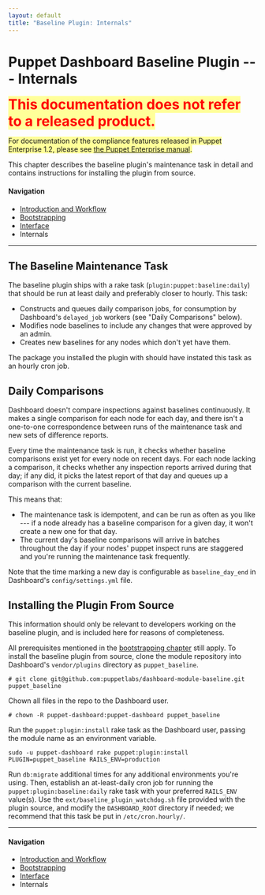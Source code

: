 ```yaml
---
layout: default
title: "Baseline Plugin: Internals"
---
```


Puppet Dashboard Baseline Plugin --- Internals
====

<span style="font-size: 2em; font-weight: bold; color: red; background-color: #ff9;">This documentation does not refer to a released product.</span> 

<span style="background-color: #ff9;">For documentation of the compliance features released in Puppet Enterprise 1.2, please see [the Puppet Enterprise manual](/pe/).</span>

This chapter describes the baseline plugin's maintenance task in detail and contains instructions for installing the plugin from source. 

#### Navigation

* [Introduction and Workflow](./pb_workflow.html)
* [Bootstrapping](./pb_bootstrapping.html)
* [Interface](./pb_interface.html)
* Internals

* * * 

The Baseline Maintenance Task
--------

The baseline plugin ships with a rake task (`plugin:puppet:baseline:daily`) that should be run at least daily and preferably closer to hourly. This task:

* Constructs and queues daily comparison jobs, for consumption by Dashboard's `delayed_job` workers (see "Daily Comparisons" below). 
* Modifies node baselines to include any changes that were approved by an admin.
* Creates new baselines for any nodes which don't yet have them. <!-- Anything else I'm forgetting? -->

The package you installed the plugin with should have instated this task as an hourly cron job. 

Daily Comparisons
--------

Dashboard doesn't compare inspections against baselines continuously. It makes a single comparison for each node for each day, and there isn't a one-to-one correspondence between runs of the maintenance task and new sets of difference reports. 

Every time the maintenance task is run, it checks whether baseline comparisons exist yet for every node on recent days. <!-- is there a 7-day limit? --> For each node lacking a comparison, it checks whether any inspection reports arrived during that day; if any did, it picks the latest report of that day and queues up a comparison with the current baseline. 

This means that:

* The maintenance task is idempotent, and can be run as often as you like --- if a node already has a baseline comparison for a given day, it won't create a new one for that day.
* The current day's baseline comparisons will arrive in batches throughout the day if your nodes' puppet inspect runs are staggered and you're running the maintenance task frequently. 

Note that the time marking a new day is configurable as `baseline_day_end` in Dashboard's `config/settings.yml` file. 

Installing the Plugin From Source
-----

This information should only be relevant to developers working on the baseline plugin, and is included here for reasons of completeness.

All prerequisites mentioned in the [bootstrapping chapter](./pb_bootstrapping.html) still apply. To install the baseline plugin from source, clone the module repository into Dashboard's `vendor/plugins` directory as `puppet_baseline`.

    # git clone git@github.com:puppetlabs/dashboard-module-baseline.git puppet_baseline

Chown all files in the repo to the Dashboard user.

    # chown -R puppet-dashboard:puppet-dashboard puppet_baseline

Run the `puppet:plugin:install` rake task as the Dashboard user, passing the
module name as an environment variable.

    sudo -u puppet-dashboard rake puppet:plugin:install PLUGIN=puppet_baseline RAILS_ENV=production

Run `db:migrate` additional times for any additional environments you're using. Then, establish an at-least-daily cron job for running the `puppet:plugin:baseline:daily` rake task with your preferred `RAILS_ENV` value(s). Use the `ext/baseline_plugin_watchdog.sh` file provided with the plugin source, and modify the `DASHBOARD_ROOT` directory if needed; we recommend that this task be put in `/etc/cron.hourly/`.

* * * 

#### Navigation

* [Introduction and Workflow](./pb_workflow.html)
* [Bootstrapping](./pb_bootstrapping.html)
* [Interface](./pb_interface.html)
* Internals

